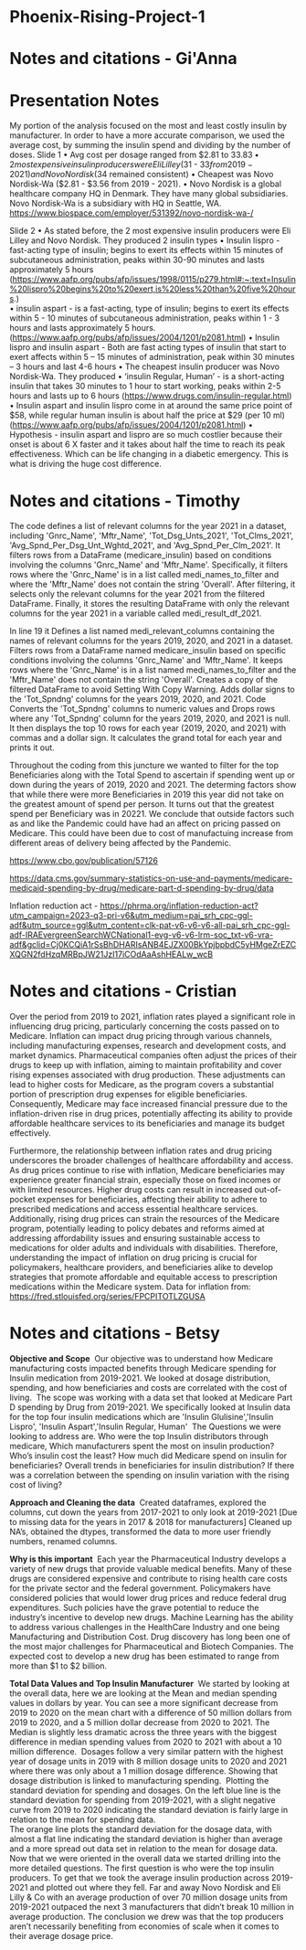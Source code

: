 # Phoenix-Rising-Project-1


# Notes and citations - Gi'Anna

# Presentation Notes

My portion of the analysis focused on the most and least costly insulin by manufacturer. In order to have a more accurate comparison, we used the average cost, by summing the insulin spend and dividing by the number of doses.
Slide 1
•	Avg cost per dosage ranged from $2.81 to $33.83
•	2 most expensive insulin producers were Eli Lilley ($31 - $33 from 2019-2021) and Novo Nordisk ($34 remained consistent)
•	Cheapest was Novo Nordisk-Wa ($2.81 - $3.56 from 2019 - 2021). 
•	Novo Nordisk is a global healthcare company HQ in Denmark. They have many global subsidiaries. Novo Nordisk-Wa is a subsidiary with HQ in Seattle, WA. https://www.biospace.com/employer/531392/novo-nordisk-wa-/	

Slide 2
•	As stated before, the 2 most expensive insulin producers were Eli Lilley and Novo Nordisk. They produced 2 insulin types 
•	Insulin lispro - fast-acting type of insulin; begins to exert its effects within 15 minutes of subcutaneous administration, peaks within 30-90 minutes and lasts approximately 5 hours (https://www.aafp.org/pubs/afp/issues/1998/0115/p279.html#:~:text=Insulin%20lispro%20begins%20to%20exert,is%20less%20than%20five%20hours.)	
•	insulin aspart - is a fast-acting, type of insulin; begins to exert its effects within 5 - 10 minutes of subcutaneous administration, peaks within 1 - 3 hours and lasts approximately 5 hours. (https://www.aafp.org/pubs/afp/issues/2004/1201/p2081.html)
•	Insulin lispro and insulin aspart - Both are fast acting types of insulin that start to exert affects within 5 – 15 minutes of administration, peak within 30 minutes – 3 hours and last 4-6 hours
•	The cheapest insulin producer was Novo Nordisk-Wa. They produced 
•	‘insulin Regular, Human’ - is a short-acting insulin that takes 30 minutes to 1 hour to start working, peaks within 2-5 hours and lasts up to 6 hours (https://www.drugs.com/insulin-regular.html)	
•	Insulin aspart and insulin lispro come in at around the same price point of $58, while regular human insulin is about half the price at $29 (per 10 ml) (https://www.aafp.org/pubs/afp/issues/2004/1201/p2081.html)
•	Hypothesis -  insulin aspart and lispro are so much costlier because their onset is about 6 X faster and it takes about half the time to reach its peak effectiveness. Which can be life changing in a diabetic emergency. This is what is driving the huge cost difference.

# Notes and citations - Timothy
The code defines a list of relevant columns for the year 2021 in a dataset, including 'Gnrc_Name', 'Mftr_Name', 'Tot_Dsg_Unts_2021', 'Tot_Clms_2021', 'Avg_Spnd_Per_Dsg_Unt_Wghtd_2021', and 'Avg_Spnd_Per_Clm_2021'. It filters rows from a DataFrame (medicare_insulin) based on conditions involving the columns 'Gnrc_Name' and 'Mftr_Name'. Specifically, it filters rows where the 'Gnrc_Name' is in a list called medi_names_to_filter and where the 'Mftr_Name' does not contain the string 'Overall'. After filtering, it selects only the relevant columns for the year 2021 from the filtered DataFrame. Finally, it stores the resulting DataFrame with only the relevant columns for the year 2021 in a variable called medi_result_df_2021.

 In line 19 it Defines a list named medi_relevant_columns containing the names of relevant columns for the years 2019, 2020, and 2021 in a dataset. Filters rows from a DataFrame named medicare_insulin based on specific conditions involving the columns 'Gnrc_Name' and 'Mftr_Name'. It keeps rows where the 'Gnrc_Name' is in a list named medi_names_to_filter and the 'Mftr_Name' does not contain the string 'Overall'. Creates a copy of the filtered DataFrame to avoid Setting With Copy Warning. Adds dollar signs to the 'Tot_Spndng' columns for the years 2019, 2020, and 2021. Code Converts the 'Tot_Spndng' columns to numeric values and Drops rows where any 'Tot_Spndng' column for the years 2019, 2020, and 2021 is null. It then displays the top 10 rows for each year (2019, 2020, and 2021) with commas and a dollar sign. It calculates the grand total for each year and prints it out.

 Throughout the coding from this juncture we wanted to filter for the top Beneficiaries along with the Total Spend to ascertain if spending went up or down during the years of 2019, 2020 and 2021. The determing factors show that while there were more Beneficiaries in 2019 this year did not take on the greatest amount of spend per person. It turns out that the greatest spend per Beneficiary was in 20221. We conclude that outside factors such as and like the Pandemic could have had an affect on pricing passed on Medicare. This could have been due to cost of manufactuing increase from different areas of delivery being affected by the Pandemic.

https://www.cbo.gov/publication/57126

https://data.cms.gov/summary-statistics-on-use-and-payments/medicare-medicaid-spending-by-drug/medicare-part-d-spending-by-drug/data

Inflation reduction act - https://phrma.org/inflation-reduction-act?utm_campaign=2023-q3-pri-v6&utm_medium=pai_srh_cpc-ggl-adf&utm_source=ggl&utm_content=clk-pat-v6-v6-v6-all-pai_srh_cpc-ggl-adf-IRAEvergreenSearchWCNational1-evg-v6-v6-lrm-soc_txt-v6-vra-adf&gclid=Cj0KCQiA1rSsBhDHARIsANB4EJZX00BkYpjbpbdC5yHMgeZrEZCXQGN2fdHzqMRBpJW21JzI17iCOdAaAshHEALw_wcB


# Notes and citations - Cristian
Over the period from 2019 to 2021, inflation rates played a significant role in influencing drug pricing, particularly concerning the costs passed on to Medicare. Inflation can impact drug pricing through various channels, including manufacturing expenses, research and development costs, and market dynamics. Pharmaceutical companies often adjust the prices of their drugs to keep up with inflation, aiming to maintain profitability and cover rising expenses associated with drug production. These adjustments can lead to higher costs for Medicare, as the program covers a substantial portion of prescription drug expenses for eligible beneficiaries. Consequently, Medicare may face increased financial pressure due to the inflation-driven rise in drug prices, potentially affecting its ability to provide affordable healthcare services to its beneficiaries and manage its budget effectively.

Furthermore, the relationship between inflation rates and drug pricing underscores the broader challenges of healthcare affordability and access. As drug prices continue to rise with inflation, Medicare beneficiaries may experience greater financial strain, especially those on fixed incomes or with limited resources. Higher drug costs can result in increased out-of-pocket expenses for beneficiaries, affecting their ability to adhere to prescribed medications and access essential healthcare services. Additionally, rising drug prices can strain the resources of the Medicare program, potentially leading to policy debates and reforms aimed at addressing affordability issues and ensuring sustainable access to medications for older adults and individuals with disabilities. Therefore, understanding the impact of inflation on drug pricing is crucial for policymakers, healthcare providers, and beneficiaries alike to develop strategies that promote affordable and equitable access to prescription medications within the Medicare system.
Data for inflation from: https://fred.stlouisfed.org/series/FPCPITOTLZGUSA

# Notes and citations - Betsy

**Objective and Scope**
​ Our objective was to understand how Medicare manufacturing costs impacted benefits through Medicare spending for Insulin medication from 2019-2021. We looked at dosage distribution, spending, and how beneficiaries and costs are correlated with the cost of living. 
​ The scope was working with a data set that looked at Medicare Part D spending by Drug from 2019-2021. We specifically looked at Insulin data for the top four insulin medications which are 'Insulin Glulisine','Insulin Lispro', 'Insulin Aspart','Insulin Regular, Human'
​ The Questions we were looking to address are. Who were the top Insulin distributors through medicare, Which manufacturers spent the most on insulin production? Who’s insulin cost the least? How much did Medicare spend on insulin for beneficiaries? Overall trends in beneficiaries for insulin distribution? If there was a correlation between the spending on insulin variation with the rising cost of living?

**Approach and Cleaning the data**
​ Created dataframes, explored the columns, cut down the years from 2017-2021 to only look at 2019-2021 [Due to missing data for the years in 2017 & 2018 for manufacturers]
Cleaned up NA’s, obtained the dtypes, transformed the data to more user friendly numbers, renamed columns. 

**Why is this important**
​ Each year the Pharmaceutical Industry develops a variety of new drugs that provide valuable medical benefits. Many of these drugs are considered expensive and contribute to rising health care costs for the private sector and the federal government. Policymakers have considered policies that would lower drug prices and reduce federal drug expenditures. Such policies have the grave potential to reduce the industry’s incentive to develop new drugs.
Machine Learning has the ability to address various challenges in the HealthCare Industry and one being Manufacturing and Distribution Cost. Drug discovery has long been one of the most major challenges for Pharmaceutical and Biotech Companies. The expected cost to develop a new drug has been estimated to range from more than $1 to $2 billion.

**Total Data Values and Top Insulin Manufacturer**
​ We started by looking at the overall data, here we are looking at the Mean and median spending values in dollars by year. You can see a more significant decrease from 2019 to 2020 on the mean chart with a difference of 50 million dollars from 2019 to 2020, and a  5 million dollar decrease from 2020 to 2021. The Median is slightly less dramatic across the three years with the biggest difference in median spending values from 2020 to 2021 with about a 10 million difference. 
​ Dosages follow a very similar pattern with the highest year of dosage units in 2019 with 8 million dosage units to 2020 and 2021 where there was only about a 1 million dosage difference. Showing that dosage distribution is linked to manufacturing spending. 
​ Plotting the standard deviation for spending and dosages. On the left blue line is the standard deviation for spending from 2019-2021, with a slight negative curve from 2019 to 2020 indicating the standard deviation is fairly large in relation to the mean for spending data.  
​ The orange line plots the standard deviation for the dosage data, with almost a flat line indicating the standard deviation is higher than average and a more spread out data set in relation to the mean for dosage data. 
​ Now that we were oriented in the overall data we started drilling into the more detailed questions. The first question is who were the top insulin producers. To get that we took the average insulin production across 2019-2021 and plotted out where they fell. Far and away Novo Nordisk and Eli Lilly & Co with an average production of over 70 million dosage units from 2019-2021 outpaced the next 3 manufacturers that didn’t break 10 million in average production. The conclusion we drew was that the top producers aren’t necessarily benefiting from economies of scale when it comes to their average dosage price. 
